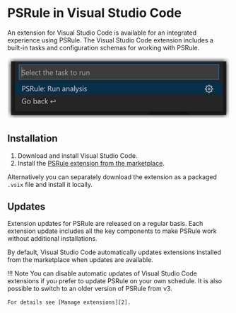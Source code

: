 # PSRule in Visual Studio Code

An extension for Visual Studio Code is available for an integrated experience using PSRule.
The Visual Studio Code extension includes a built-in tasks and configuration schemas for working with PSRule.

<p align="center">
  <img src="https://raw.githubusercontent.com/microsoft/PSRule/main/docs/images/tasks-provider.png" alt="Built-in tasks shown in task list" />
</p>

## Installation

1. Download and install Visual Studio Code.
2. Install the [PSRule extension from the marketplace][1].

Alternatively you can separately download the extension as a packaged `.vsix` file and install it locally.

  [1]: https://marketplace.visualstudio.com/items?itemName=ps-rule.vscode-ps-rule

## Updates

Extension updates for PSRule are released on a regular basis.
Each extension update includes all the key components to make PSRule work without additional installations.

By default, Visual Studio Code automatically updates extensions installed from the marketplace when updates are available.

!!! Note
    You can disable automatic updates of Visual Studio Code extensions if you prefer to update PSRule on your own schedule.
    It is also possible to switch to an older version of PSRule from v3.

    For details see [Manage extensions][2].

  [2]: https://code.visualstudio.com/docs/editor/extension-marketplace#_manage-extensions
